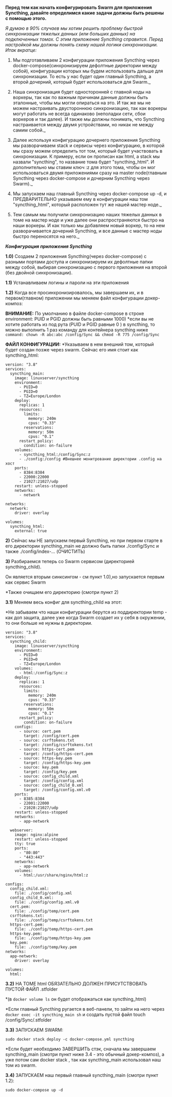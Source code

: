 **Перед тем как начать конфигурировать Swarm для приложения Syncthing, давайте определимся какие задачи должны быть решены с помощью этого.**

_Я думаю в 90% случаев мы хотим решить проблему быстрой синхронизации тяжелых данных (или больших данных) на подключенных томах. С этим приложение Syncthing справится.
Перед настройкой мы должны понять схему нашей логики синхронизации. 
Итак вкратце:_

1) Мы подготавливаем 2 конфигурации приложения Syncthing через docker-compose(синхронизируем дефолтные директории между собой), конфигурации которых мы будем использовать дальше для синхронизации. 
То есть у нас будет один главный Syncthing, а второй дочерний, который будет использоваться для Swarm._

2) Наша синхронизация будет односторонней с главной ноды на воркеры, так как по важным причинам данные должны быть эталонные, чтобы мы могли опираться на это. 
И так же мы не можем настраивать двустороннюю синхронизацию, так как воркеры могут работать не всегда одинаково (неполадки сети, сбои воркеров и так далее). 
И также мы должны понимать, что Syncthing настраивается между двумя устройствами, но никак не между самим собой._

3) Далее используя конфигурацию дочернего приложения Syncthing мы разворачиваем stack и сервисы через конфигурацию, в которой мы сразу можем определить тот том, который будет участвовать в синхронизации. К примеру, если он прописан как html, а stack мы назвали "syncthing", то название тома будет "syncthing_html". 
И дополнительно мы ставим ключ  :z для этого тома, чтобы он мог использоваться двумя приложениями сразу на master node(главным Syncthing через docker-compose и дочерним Syncthing через Swarm)._

4) Мы запускаем наш главный Syncthing через docker-compose up -d, и ПРЕДВАРИТЕЛЬНО указываем ему в конфигурации наш том "syncthing_html", который расположен тут же нашей мастер ноде._

5) Тем самым мы получили синхронизацию наших тяжелых данных в томе на мастер ноде и уже далее они распространяются быстро на наши воркеры. 
И как только мы добавляем новый воркер, то на нем разворачивается дочерний Syncthing, и все данные с мастер ноды быстро переносятся на него._


***Конфигурация приложения Syncthing***

**1.0)** Создаем 2 приложения Syncthing(через docker-compose) с разными портами доступа и синхронизируем их дефолтные папки между собой, выбирая синхронизацию с первого приложения на второй (без двойной синхронизации). 

**1.1)** Устанавливаем логины и пароли на эти приложения

**1.2)** Когда все просинхронизировалось, мы завершаем их, и в первом(главном) приложении мы меняем файл конфигурации докер-композ:

**ВНИМАНИЕ:** 
По умолчанию в файле docker-compose в строке environment: PUID и PGID должны быть равными 1000)
*если вы не хотите работать из под рута (PUID и PGID равные 0 ) в syncthing, то 
можно выполнить 1 раз команду для контейнера syncthing ниже
```command: chown -R abc:abc /config/Sync && chmod -R 775 /config/Sync```
               
**ФАЙЛ КОНФИГУРАЦИИ:**
*Указываем в нем внешний том, который будет создан позже через swarm. Сейчас его имя стоит как syncthing_html:


```
version: "3.8"
services:
  syncthing_main:
    image: linuxserver/syncthing
    environment:
      - PUID=0
      - PGID=0
      - TZ=Europe/London
    deploy:
      replicas: 1
      resources:
        limits:
          memory: 240m
          cpus: "0.33"
        reservations:
          memory: 50m
          cpus: "0.1"
      restart_policy:
        condition: on-failure
    volumes:
      - syncthing_html:/config/Sync:z
      - ./config:/config #Внешнее монитрование директории .config на хост
    ports:
      - 8384:8384
      - 22000:22000
      - 21027:21027/udp
    restart: unless-stopped
    networks:
      - network

networks:
  network:
    driver: overlay

volumes:
  syncthing_html:
    external: true
```
**2)** Сейчас мы НЕ запускаем первый Syncthing, но при первом старте в его директории syncthing_main не должно быть папки ./config/Sync и также ./config/index-... (ОЧИСТИТЬ)

**3)** Разбираемся теперь со Swarm сервисом (директорией syncthing_child).

Он является вторым синксингом - см пункт 1.0),но запускается первым как сервис Swarm

*Также очищаем его директорию (смотри пункт 2) 

**3.1)** Меняем весь конфиг для syncthing_child на этот:  

*Не забываем что наши конфигурации берутся из поддиректории temp - как доп защита,
далее уже когда Swarm создает их у себя в окружении, то они больше не нужны в директории.

```
version: "3.8"
services:
  syncthing_child:
    image: linuxserver/syncthing
    environment:
      - PUID=0
      - PGID=0
      - TZ=Europe/London
    volumes:
      - html:/config/Sync:z
    deploy:
      replicas: 1
      resources:
        limits:
          memory: 240m
          cpus: "0.33"
        reservations:
          memory: 50m
          cpus: "0.1"
      restart_policy:
        condition: on-failure
    configs:
      - source: cert.pem
        target: /config/cert.pem
      - source: csrftokens.txt
        target: /config/csrftokens.txt
      - source: https-cert.pem
        target: /config/https-cert.pem
      - source: https-key.pem
        target: /config/https-key.pem
      - source: key.pem
        target: /config/key.pem
      - source: config_child.xml
        target: /config/config.xml
      - source: config_child_0.xml
        target: /config/config.xml.v0
    ports:
      - 8385:8384
      - 22001:22000
      - 21028:21027/udp
    restart: unless-stopped
    networks:
      - app-network

  webserver:
    image: nginx:alpine
    restart: unless-stopped
    tty: true
    ports:
      - "80:80"
      - "443:443"
    networks:
      - app-network
    volumes:
      - html:/usr/share/nginx/html:z

configs:
  config_child.xml:
    file: ./config/config.xml
  config_child_0.xml:
    file: ./config/config.xml.v0
  cert.pem:
    file: ./config/temp/cert.pem
  csrftokens.txt:
    file: ./config/temp/csrftokens.txt
  https-cert.pem:
    file: ./config/temp/https-cert.pem
  https-key.pem:
    file: ./config/temp/https-key.pem
  key.pem:
    file: ./config/temp/key.pem
networks:
  app-network:
    driver: overlay

volumes:
  html:
```

**3.2)** НА ТОМЕ html ОБЯЗАТЕЛЬНО ДОЛЖЕН ПРИСУТСТВОВАТЬ ПУСТОЙ ФАЙЛ .stfolder

*(в ```docker volume ls``` он будет отображаться как syncthing_html) 

*Если главный Syncthing ругается в веб-панели, то зайти на него через ```docker exec -it syncthing_main sh```
и создать пустой файл touch /config/Sync/.stfolder

**3.3)** ЗАПУСКАЕМ SWARM:

```sudo docker stack deploy -c docker-compose.yml syncthing```

*Если будет необходимо ЗАВЕРШИТЬ стэк, сначала мы завершаем syncthing_main (смотри пункт ниже 3.4 - это обычный докер-композ),
а уже потом сам docker stack , так как syncthing_main использовал наш том из swarm.

**3.4)** ЗАПУСКАЕМ наш первый главный syncthing_main (смотри пункт 1.2):

```sudo docker-compose up -d```

